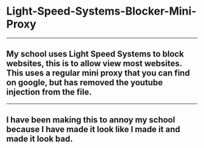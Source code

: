 # Light-Speed-Systems-Blocker-Mini-Proxy

----------------------------------------------
My school uses Light Speed Systems to block websites, this is to allow view most websites. This uses a regular mini proxy that you can find on google, but has removed the youtube injection from the file.
----------------------------------------------

----------------------------------------------
I have been making this to annoy my school because I have made it look like I made it and made it look bad.
----------------------------------------------
